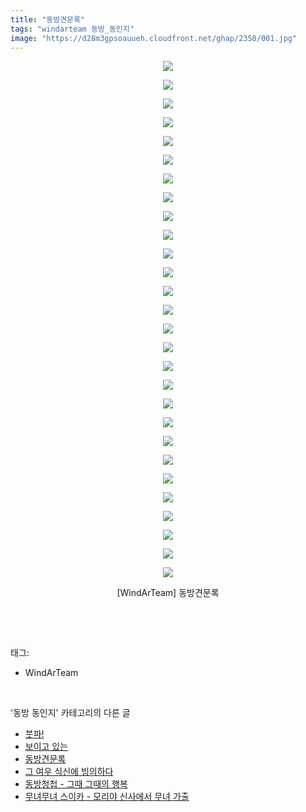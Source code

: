 ```yaml
---
title: "동방견문록"
tags: "windarteam 동방_동인지"
image: "https://d28m3gpsoauueh.cloudfront.net/ghap/2350/001.jpg"
---
```

<div class="article">
<p style="text-align: center; clear: none; float: none;"><img src="{{ site.imgserver4 }}/ghap/2350/001.jpg"/></p>
<p style="text-align: center; clear: none; float: none;"><img src="{{ site.imgserver4 }}/ghap/2350/002.jpg"/></p>
<p style="text-align: center; clear: none; float: none;"><img src="{{ site.imgserver4 }}/ghap/2350/003.jpg"/></p>
<p style="text-align: center; clear: none; float: none;"><img src="{{ site.imgserver4 }}/ghap/2350/004.jpg"/></p>
<p style="text-align: center; clear: none; float: none;"><img src="{{ site.imgserver4 }}/ghap/2350/005.jpg"/></p>
<p style="text-align: center; clear: none; float: none;"><img src="{{ site.imgserver4 }}/ghap/2350/006.jpg"/></p>
<p style="text-align: center; clear: none; float: none;"><img src="{{ site.imgserver4 }}/ghap/2350/007.jpg"/></p>
<p style="text-align: center; clear: none; float: none;"><img src="{{ site.imgserver4 }}/ghap/2350/008.jpg"/></p>
<p style="text-align: center; clear: none; float: none;"><img src="{{ site.imgserver4 }}/ghap/2350/009.jpg"/></p>
<p style="text-align: center; clear: none; float: none;"><img src="{{ site.imgserver4 }}/ghap/2350/010.jpg"/></p>
<p style="text-align: center; clear: none; float: none;"><img src="{{ site.imgserver4 }}/ghap/2350/011.jpg"/></p>
<p style="text-align: center; clear: none; float: none;"><img src="{{ site.imgserver4 }}/ghap/2350/012.jpg"/></p>
<p style="text-align: center; clear: none; float: none;"><img src="{{ site.imgserver4 }}/ghap/2350/013.jpg"/></p>
<p style="text-align: center; clear: none; float: none;"><img src="{{ site.imgserver4 }}/ghap/2350/014.jpg"/></p>
<p style="text-align: center; clear: none; float: none;"><img src="{{ site.imgserver4 }}/ghap/2350/015.jpg"/></p>
<p style="text-align: center; clear: none; float: none;"><img src="{{ site.imgserver4 }}/ghap/2350/016.jpg"/></p>
<p style="text-align: center; clear: none; float: none;"><img src="{{ site.imgserver4 }}/ghap/2350/017.jpg"/></p>
<p style="text-align: center; clear: none; float: none;"><img src="{{ site.imgserver4 }}/ghap/2350/018.jpg"/></p>
<p style="text-align: center; clear: none; float: none;"><img src="{{ site.imgserver4 }}/ghap/2350/019.jpg"/></p>
<p style="text-align: center; clear: none; float: none;"><img src="{{ site.imgserver4 }}/ghap/2350/020.jpg"/></p>
<p style="text-align: center; clear: none; float: none;"><img src="{{ site.imgserver4 }}/ghap/2350/021.jpg"/></p>
<p style="text-align: center; clear: none; float: none;"><img src="{{ site.imgserver4 }}/ghap/2350/022.jpg"/></p>
<p style="text-align: center; clear: none; float: none;"><img src="{{ site.imgserver4 }}/ghap/2350/023.jpg"/></p>
<p style="text-align: center; clear: none; float: none;"><img src="{{ site.imgserver4 }}/ghap/2350/024.jpg"/></p>
<p style="text-align: center; clear: none; float: none;"><img src="{{ site.imgserver4 }}/ghap/2350/025.jpg"/></p>
<p style="text-align: center; clear: none; float: none;"><img src="{{ site.imgserver4 }}/ghap/2350/026.jpg"/></p>
<p style="text-align: center; clear: none; float: none;"><img src="{{ site.imgserver4 }}/ghap/2350/027.jpg"/></p>
<p style="text-align: center; clear: none; float: none;"><img src="{{ site.imgserver4 }}/ghap/2350/028.jpg"/></p>
<p style="text-align: center; clear: none; float: none;">[WindArTeam] 동방견문록</p>
<p><br/></p>
</div><br/>
<div class="tagTrail">
<p>태그: </p>
<ul>
<li>WindArTeam</li>
</ul>
</div><br/>
<div class="another">
<p>'동방 동인지' 카테고리의 다른 글</p>
<ul>
<li><a href="/ghap_2352">붓파!</a></li>
<li><a href="/ghap_2351">보이고 있는</a></li>
<li><a href="/ghap_2350">동방견문록</a></li>
<li><a href="/ghap_2347">그 여우 식신에 빙의하다</a></li>
<li><a href="/ghap_2346">동방청첩 - 그때 그때의 행복</a></li>
<li><a href="/ghap_2345">무녀무녀 스이카 - 모리야 신사에서 무녀 가출</a></li>
</ul>
</div><br/>
<div class="cb_module cb_fluid">
<div class="cb_wrt cb_profile">
</div><!-- commentList close -->
</div><br/>
